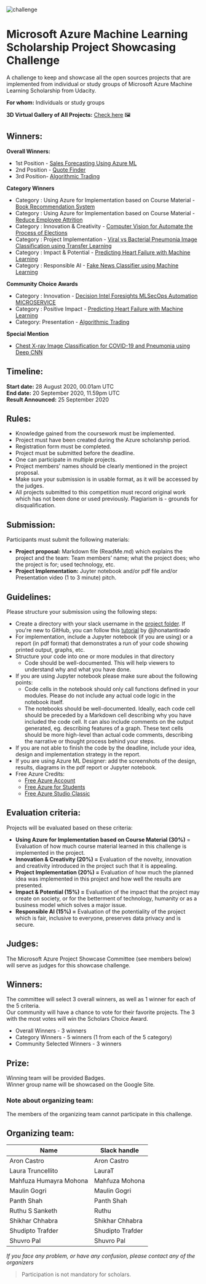 ![challenge](/image/challenge.jpg)

# Microsoft Azure Machine Learning Scholarship Project Showcasing Challenge

A challenge to keep and showcase all the open sources projects that are implemented from individual or study groups of Microsoft Azure Machine Learning Scholarship from Udacity.

**For whom:** Individuals or study groups

**3D Virtual Gallery of All Projects:** [Check here](https://www.artsteps.com/embed/5f6a032dce71b22cc8b83f72/560/315) 🖼


## Winners:

**Overall Winners:**

- 1st Position - [Sales Forecasting Using Azure ML](https://app.powerbi.com/view?r=eyJrIjoiMTU2Y2MzMDctYzkwNC00MjA0LTlmOTktODNkZWQ4MDZjNmU1IiwidCI6IjkxMzc2MWU4LTc4NjEtNDc0ZS05ZjM4LWQyZDc1MjUwMDExZiJ9&pageName=ReportSection76d20a236ccf778e58a4)
- 2nd Position - [Quote Finder](https://github.com/mhmohona/MicrosoftML-ProjectShowcasing/tree/master/project/Aleem%20Juma)
- 3rd Position- [Algorithmic Trading](https://github.com/mhmohona/MicrosoftML-ProjectShowcasing/tree/master/project/Algor%20Traders)

**Category Winners**

- Category : Using Azure for Implementation based on Course Material - [Book Recommendation System](https://github.com/mhmohona/MicrosoftML-ProjectShowcasing/tree/master/project/Hannan)
- Category : Using Azure for Implementation based on Course Material - [Reduce Employee Attrition](https://github.com/mhmohona/MicrosoftML-ProjectShowcasing/tree/master/project/EnricoD)
- Category : Innovation & Creativity - [Computer Vision for Automate the Process of Elections](https://github.com/mhmohona/MicrosoftML-ProjectShowcasing/tree/master/project/Fernando%20T)
- Category : Project Implementation - [Viral vs Bacterial Pneumonia Image Classification using Transfer Learning](https://github.com/mhmohona/MicrosoftML-ProjectShowcasing/tree/master/project/Mukund)
- Category : Impact & Potential - [Predicting Heart Failure with Machine Learning](https://github.com/mhmohona/MicrosoftML-ProjectShowcasing/tree/master/project/Quy%20Vu)
- Category : Responsible AI - [Fake News Classifier using Machine Learning](https://github.com/mhmohona/MicrosoftML-ProjectShowcasing/tree/master/project/Armando%20Medina)

**Community Choice Awards**

- Category : Innovation - [Decision Intel Foresights MLSecOps Automation MICROSERVICE](https://github.com/mhmohona/MicrosoftML-ProjectShowcasing/tree/master/project/SE)
- Category : Positive Impact - [Predicting Heart Failure with Machine Learning](https://github.com/mhmohona/MicrosoftML-ProjectShowcasing/tree/master/project/Quy%20Vu)
- Category:  Presentation - [Algorithmic Trading](https://github.com/mhmohona/MicrosoftML-ProjectShowcasing/tree/master/project/Algor%20Traders)

**Special Mention**

- [Chest X-ray Image Classification for COVID-19 and Pneumonia using Deep CNN](https://github.com/mhmohona/MicrosoftML-ProjectShowcasing/tree/master/project/A7MED)

## Timeline: 
**Start date:** 28 August 2020, 00.01am UTC <br />
**End date:** 20 September 2020, 11.59pm UTC <br />
**Result Announced:** 25 September 2020



## Rules:

- Knowledge gained from the coursework must be implemented.
- Project must have been created during the Azure scholarship period.
- Registration form must be completed.
- Project must be submitted before the deadline.
- One can participate in multiple projects. 
- Project members' names should be clearly mentioned in the project proposal.
- Make sure your submission is in usable format, as it will be accessed by the judges.
- All projects submitted to this competition must record original work which has not been done or used previously.  Plagiarism is - grounds for disqualification. 

## Submission:

Participants must submit the following materials: 

- **Project proposal:** Markdown file (ReadMe.md) which explains the project and the team: Team members’ name; what the project does; who the project is for; used technology, etc. 
- **Project Implementation:** Juyter notebook and/or pdf file and/or Presentation video (1 to 3 minute) pitch.

## Guidelines:

Please structure your submission using the following steps:
- Create a directory with your slack username in the [project folder](https://github.com/mhmohona/MicrosoftML-ProjectShowcasing/tree/master/project). If you're new to GitHub, you can follow this [tutorial](https://docs.google.com/document/d/11y1MESDAGZmxdGNefh1mg3VnbJL1TcFcdfducD5c5zE/edit?usp=sharing) by @jhonatantirado
- For implementation, include a Jupyter notebook (if you are using) or a report (in pdf format) that demonstrates a run of your code showing printed output, graphs, etc.
- Structure your code into one or more modules in that directory
  - Code should be well-documented. This will help viewers to understand why and what you have done.
- If you are using Jupyter notebook please make sure about the following points:
  - Code cells in the notebook should only call functions defined in your modules. Please do not include any actual code logic in the notebook itself. 
  - The notebooks should be well-documented. Ideally, each code cell should be preceded by a Markdown cell describing why you have included the code cell. It can also include comments on the output generated, eg. describing features of a graph. These text cells should be more high-level than actual code comments, describing the narrative or thought process behind your steps.
- If you are not able to finish the code by the deadline, include your idea, design and implementation strategy in the report.
- If you are using Azure ML Designer: add the screenshots of the design, results, diagrams in the pdf report or Jupyter notebook.
- Free Azure Credits:
  - [Free Azure Account](https://azure.microsoft.com/en-us/free/)
  - [Free Azure for Students](https://azure.microsoft.com/en-us/free/students/)
  - [Free Azure Studio Classic](https://studio.azureml.net/)

  
## Evaluation criteria: 

Projects will be evaluated based on these criteria: 
- **Using Azure for Implementation based on Course Material (30%)** = Evaluation of how much course material learned in this challenge is implemented in the project.
- **Innovation & Creativity (20%) =** Evaluation of the novelty, innovation and creativity introduced in the project such that it is appealing.
- **Project Implementation (20%) =** Evaluation of how much the planned idea was implemented in this project and how well the results are presented.
- **Impact & Potential (15%) =** Evaluation of the impact that the project may create on society, or for the betterment of technology, humanity or as a business model which solves a major issue.
- **Responsible AI (15%) =** Evaluation of the potentiality of the project which is fair, inclusive to everyone, preserves data privacy and is secure.

## Judges:

The Microsoft Azure Project Showcase Committee (see members below) will serve as judges for this showcase challenge.

## Winners:

The committee will select 3 overall winners, as well as 1 winner for each of the 5 criteria. <br />
Our community will have a chance to vote for their favorite projects.  The 3 with the most votes will win the Scholars Choice Award.  

- Overall Winners - 3 winners
- Category Winners - 5 winners (1 from each of the 5 category)
- Community Selected Winners - 3 winners


## Prize:
Winning team will be provided Badges. <br />
Winner group name will be showcased on the Google Site.

### Note about organizing team:

The members of the organizing team cannot participate in this challenge.

## Organizing team:

Name | Slack handle
------------ | ------------- 
Aron Castro | Aron Castro
Laura Truncellito | LauraT
Mahfuza Humayra Mohona | Mahfuza Mohona
Maulin Gogri | Maulin Gogri
Panth Shah | Panth Shah
Ruthu S Sanketh | Ruthu
Shikhar Chhabra | Shikhar Chhabra
Shudipto Trafder | Shudipto Trafder
Shuvro Pal | Shuvro Pal


*If you face any problem, or have any confusion, please contact any of the organizers*


> Participation is not mandatory for scholars.

